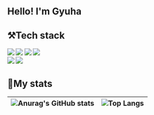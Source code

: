 <h2>Hello! I'm Gyuha</h2>
<h2>
   <b>⚒️Tech stack<b/>
</h2>
<div>
   <img src="https://img.shields.io/badge/HTML5-E34F26?style=flat&logo=HTML5&logoColor=white"/>
   <img src="https://img.shields.io/badge/CSS3-1572B6?styleflat&logo=Css3&logoColor=white"/>
   <img src="https://img.shields.io/badge/JavaScript-F7DF1E?style=flat&logo=JavaScript&logoColor=white"/>
   <img src="https://img.shields.io/badge/TypeScript-3178C6?style=flat&logo=TypeScript&logoColor=white"/>
</div>
<div>
   <img src="https://img.shields.io/badge/React-61DAFB?style=flate&logo=React&logoColor=white"/>
   <img src="https://img.shields.io/badge/Next.js-000000?style=flat&logo=Next.js&logoColor=white"/>
</div>

<h2>
   <b>🎢My stats</b>
</h2>
<div>
	
|![Anurag's GitHub stats](https://github-readme-stats.vercel.app/api?username=applely25&show_icons=true&theme=vue)|![Top Langs](https://github-readme-stats.vercel.app/api/top-langs/?username=applely25&layout=compact&theme=vue)|
|---|---|
</div>

